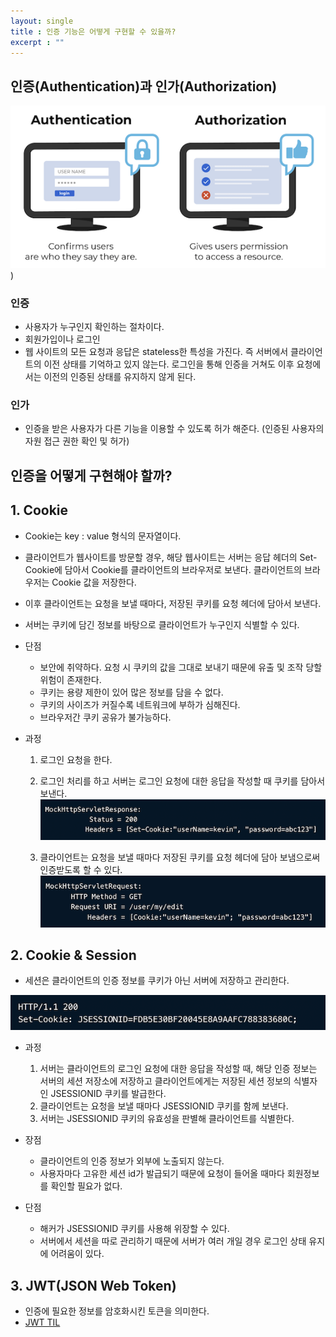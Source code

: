 ```yaml
---
layout: single
title : 인증 기능은 어떻게 구현할 수 있을까?
excerpt : ""
---
```


## 인증(Authentication)과 인가(Authorization)

![img](/assets/images/authentication%20vs%20%20authorization.png))

### 인증

- 사용자가 누구인지 확인하는 절차이다.
- 회원가입이나 로그인
- 웹 사이트의 모든 요청과 응답은 stateless한 특성을 가진다. 즉 서버에서 클라이언트의 이전 상태를 기억하고 있지 않는다. 로그인을 통해 인증을 거쳐도 이후 요청에서는 이전의 인증된 상태를 유지하지 않게 된다.

### 인가

- 인증을 받은 사용자가 다른 기능을 이용할 수 있도록 허가 해준다. (인증된 사용자의 자원 접근 권한 확인 및 허가)

## 인증을 어떻게 구현해야 할까?

## 1. Cookie

- Cookie는 key : value 형식의 문자열이다.
- 클라이언트가 웹사이트를 방문할 경우, 해당 웹사이트는 서버는 응답 헤더의 Set-Cookie에 담아서 Cookie를 클라이언트의 브라우저로 보낸다. 클라이언트의 브라우저는 Cookie 값을 저장한다.
- 이후 클라이언트는 요청을 보낼 때마다, 저장된 쿠키를 요청 헤더에 담아서 보낸다.
- 서버는 쿠키에 담긴 정보를 바탕으로 클라이언트가 누구인지 식별할 수 있다.

- 단점
  - 보안에 취약하다. 요청 시 쿠키의 값을 그대로 보내기 때문에 유출 및 조작 당할 위험이 존재한다.
  - 쿠키는 용량 제한이 있어 많은 정보를 담을 수 없다.
  - 쿠키의 사이즈가 커질수록 네트워크에 부하가 심해진다.
  - 브라우저간 쿠키 공유가 불가능하다.

- 과정
  1. 로그인 요청을 한다.

  2. 로그인 처리를 하고 서버는 로그인 요청에 대한 응답을 작성할 때 쿠키를 담아서 보낸다.
![img2](/assets/images/Cookie1.png)

  3. 클라이언트는 요청을 보낼 때마다 저장된 쿠키를 요청 헤더에 담아 보냄으로써 인증받도록 할 수 있다.
![img3](/assets/images/Cookie2.png)

## 2. Cookie & Session

- 세션은 클라이언트의 인증 정보를 쿠키가 아닌 서버에 저장하고 관리한다.

![img4](/assets/images/Cookie3.png)

- 과정
  1. 서버는 클라이언트의 로그인 요청에 대한 응답을 작성할 때, 해당 인증 정보는 서버의 세션 저장소에 저장하고 클라이언트에게는 저장된 세션 정보의 식별자인 JSESSIONID 쿠키를 발급한다.
  2. 클라이언트는 요청을 보낼 때마다 JSESSIONID 쿠키를 함께 보낸다.
  3. 서버는 JSESSIONID 쿠키의 유효성을 판별해 클라이언트를 식별한다.
 
- 장점
  - 클라이언트의 인증 정보가 외부에 노출되지 않는다.
  - 사용자마다 고유한 세션 id가 발급되기 때문에 요청이 들어올 때마다 회원정보를 확인할 필요가 없다.

- 단점
  - 해커가 JSESSIONID 쿠키를 사용해 위장할 수 있다.
  - 서버에서 세션을 따로 관리하기 때문에 서버가 여러 개일 경우 로그인 상태 유지에 어려움이 있다.

## 3. JWT(JSON Web Token)

- 인증에 필요한 정보를 암호화시킨 토큰을 의미한다.
- [JWT TIL](https://github.com/dilmah0203/TIL/blob/main/JWT%20Token.md)
